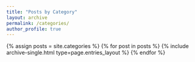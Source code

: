 ```yaml
---
title: "Posts by Category"
layout: archive
permalink: /categories/
author_profile: true
---
```

{% assign posts = site.categories %}
{% for post in posts %} {% include archive-single.html type=page.entries_layout %} {% endfor %}
